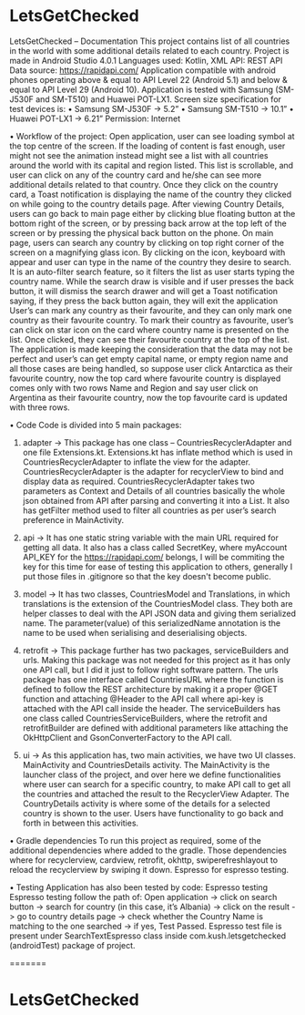 
# LetsGetChecked
LetsGetChecked – Documentation
This project contains list of all countries in the world with some additional details related to each country.
Project is made in Android Studio 4.0.1
Languages used: Kotlin, XML
API: REST API
Data source: https://rapidapi.com/
Application compatible with android phones operating above & equal to API Level 22 (Android 5.1) and below & equal to API Level 29 (Android 10).
Application is tested with Samsung (SM-J530F and SM-T510) and Huawei POT-LX1.
Screen size specification for test devices is:
•	Samsung SM-J530F -> 5.2”
•	Samsung SM-T510 -> 10.1”
•	Huawei POT-LX1 -> 6.21”
Permission: Internet

•	Workflow of the project:
Open application, user can see loading symbol at the top centre of the screen. If the loading of content is fast enough, user might not see the animation instead might see a list with all countries around the world with its capital and region listed. This list is scrollable, and user can click on any of the country card and he/she can see more additional details related to that country. Once they click on the country card, a Toast notification is displaying the name of the country they clicked on while going to the country details page.
After viewing Country Details, users can go back to main page either by clicking blue floating button at the bottom right of the screen, or by pressing back arrow at the top left of the screen or by pressing the physical back button on the phone.
On main page, users can search any country by clicking on top right corner of the screen on a magnifying glass icon. By clicking on the icon, keyboard with appear and user can type in the name of the country they desire to search. It is an auto-filter search feature, so it filters the list as user starts typing the country name. While the search draw is visible and if user presses the back button, it will dismiss the search drawer and will get a Toast notification saying, if they press the back button again, they will exit the application
User’s can mark any country as their favourite, and they can only mark one country as their favourite country. To mark their country as favourite, user’s can click on star icon on the card where country name is presented on the list. Once clicked, they can see their favourite country at the top of the list.
The application is made keeping the consideration that the data may not be perfect and user’s can get empty capital name, or empty region name and all those cases are being handled, so suppose user click Antarctica as their favourite country, now the top card where favourite country is displayed comes only with two rows Name and Region and say user click on Argentina as their favourite country, now the top favourite card is updated with three rows.

•	Code
Code is divided into 5 main packages:
1.	adapter ->
This package has one class – CountriesRecyclerAdapter and one file Extensions.kt. Extensions.kt has inflate method which is used in CountriesRecyclerAdapter to inflate the view for the adapter. 
CountriesRecyclerAdapter is the adapter for recyclerView to bind and display data as required.
CountriesRecyclerAdapter takes two parameters as Context and Details of all countries basically the whole json obtained from API after parsing and converting it into a List. It also has getFilter method used to filter all countries as per user’s search preference in MainActivity.

2.	api ->
It has one static string variable with the main URL required for getting all data.
It also has a class called SecretKey, where myAccount API_KEY for the https://rapidapi.com/ belongs, I will be commiting the key for this time for ease of testing this application to others, generally I put those files in .gitignore so that the key doesn't become public.

3.	model ->
It has two classes, CountriesModel and Translations, in which translations is the extension of the CountriesModel class. They both are helper classes to deal with the API JSON data and giving them serialized name. The parameter(value) of this serializedName annotation is the name to be used when serialising and deserialising objects.

4.	retrofit ->
This package further has two packages, serviceBuilders and urls. Making this package was not needed for this project as it has only one API call, but I did it just to follow right software pattern. 
The urls package has one interface called CountriesURL where the function is defined to follow the REST architecture by making it a proper @GET function and attaching @Header to the API call where api-key is attached with the API call inside the header.
The serviceBuilders has one class called CountriesServiceBuilders, where the retrofit and retrofitBuilder are defined with additional parameters like attaching the OkHttpClient and GsonConverterFactory to the API call.

5.	ui ->
As this application has, two main activities, we have two UI classes. MainActivity and CountriesDetails activity.
The MainActivity is the launcher class of the project, and over here we define functionalities where user can search for a specific country, to make API call to get all the countries and attached the result to the RecyclerView Adapter.
The CountryDetails activity is where some of the details for a selected country is shown to the user. 
Users have functionality to go back and forth in between this activities.

•	Gradle dependencies
To run this project as required, some of the additional dependencies where added to the gradle.
Those dependencies where for recyclerview, cardview, retrofit, okhttp, swiperefreshlayout to reload the recyclerview by swiping it down. Espresso for espresso testing.

•	Testing 
Application has also been tested by code: Espresso testing 
Espresso testing follow the path of:
Open application -> click on search button -> search for country (in this case, it’s Albania) -> click on the result -> go to country details page -> check whether the Country Name is matching to the one searched -> if yes, Test Passed. 
Espresso test file is present under SearchTextEspresso class inside com.kush.letsgetchecked (androidTest) package of project.

=======
# LetsGetChecked

